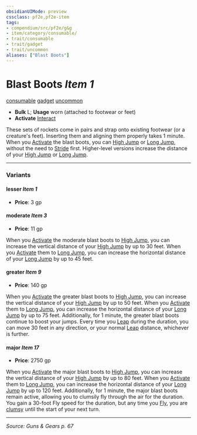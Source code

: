 ```yaml
---
obsidianUIMode: preview
cssclass: pf2e,pf2e-item
tags:
- compendium/src/pf2e/g&g
- item/category/consumable/
- trait/consumable
- trait/gadget
- trait/uncommon
aliases: ["Blast Boots"]
---
```

# Blast Boots *Item 1*  
[consumable](consumable.md "Consumable Item Trait")  [gadget](gadget-g-g.md "Gadget  Trait")  [uncommon](uncommon.md "Uncommon Rarity Trait")  

- **Bulk** L; **Usage** worn (attached to footwear or feet)
- **Activate** [Interact](interact.md)

These sets of rockets come in pairs and strap onto existing footwear (or a creature's feet). Inserting them and aligning them properly takes 1 minute. When you [Activate](activate-an-item.md) the blast boots, you can [High Jump](high-jump.md) or [Long Jump](long-jump.md), without the need to [Stride](stride.md) first. Higher-level versions increase the distance of your [High Jump](high-jump.md) or [Long Jump](long-jump.md).

---

### Variants

#### lesser *Item 1*

- **Price**: 3 gp

#### moderate *Item 3*

- **Price**: 11 gp

When you [Activate](activate-an-item.md) the moderate blast boots to [High Jump](high-jump.md), you can increase the vertical distance of your [High Jump](high-jump.md) by up to 30 feet. When you [Activate](activate-an-item.md) them to [Long Jump](long-jump.md), you can increase the horizontal distance of your [Long Jump](long-jump.md) by up to 45 feet.

#### greater *Item 9*

- **Price**: 140 gp

When you [Activate](activate-an-item.md) the greater blast boots to [High Jump](high-jump.md), you can increase the vertical distance of your [High Jump](high-jump.md) by up to 50 feet. When you [Activate](activate-an-item.md) them to [Long Jump](long-jump.md), you can increase the horizontal distance of your [Long Jump](long-jump.md) by up to 75 feet. Additionally, for 1 minute, the greater blast boots continue to boost your jumps. Every time you [Leap](leap.md) during the duration, you can move 30 feet in any direction, or your normal [Leap](leap.md) distance, whichever is further.

#### major *Item 17*

- **Price**: 2750 gp

When you [Activate](activate-an-item.md) the major blast boots to [High Jump](high-jump.md), you can increase the vertical distance of your [High Jump](high-jump.md) by up to 80 feet. When you [Activate](activate-an-item.md) them to [Long Jump](long-jump.md), you can increase the horizontal distance of your [Long Jump](long-jump.md) by up to 120 feet. Additionally, for 1 minute, the major blast boots remain active, allowing you to clumsily fly through the air for the duration. You gain a 30-foot Fly speed for the duration, but any time you [Fly](Reference/Rules/Actions/fly.md), you are [clumsy](conditions.md#Clumsy) until the start of your next turn.

---
*Source: Guns & Gears p. 67*